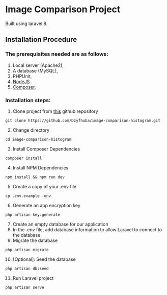 # Image Comparison Project
Built using laravel 8.
## Installation Procedure
### The prerequisites needed are as follows:
1. Local server (Apache2),
2. A database (MySQL),
3. PHPUnit,
4. [NodeJS](https://nodejs.org/).
5. [Composer](https://getcomposer.org/),
### Installation steps:
1. Clone project from [this](https://github.com/Dzyfhuba/image-comparison-histogram.git) github repository
```shell
git clone https://github.com/Dzyfhuba/image-comparison-histogram.git
```
2. Change directory
```shell
cd image-comparison-histogram
```
3. Install Composer Dependencies
```shell
composer install
```
4. Install NPM Dependencies
```shell
npm install && npm run dev
```
5. Create a copy of your .env file
```shell
cp .env.example .env
```
6. Generate an app encryption key
```shell
php artisan key:generate
```
7. Create an empty database for our application
8. In the .env file, add database information to allow Laravel to connect to the database
9. Migrate the database
```shell
php artisan migrate
```
10. [Optional]: Seed the database
```shell
php artisan db:seed
```
11. Run Laravel project
```shell
php artisan serve
```
